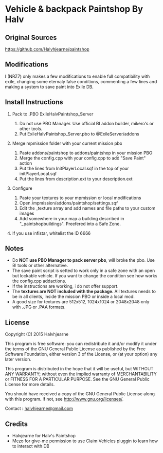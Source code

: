 # Vehicle & backpack Paintshop By Halv


## Original Sources
https://github.com/Halvhjearne/paintshop


## Modifications
I (NRZ7) only makes a few modifications to enable full compatibility with exile, changing some eternaly false conditions, commenting a few lines and making a system to save paint into Exile DB.


## Install Instructions
1. Pack to .PBO ExileHalvPaintshop_Server
	1. Do not use PBO Manager. Use official BI addon builder, mikero's or other tools.
	2. Put ExileHalvPaintshop_Server.pbo to @ExileServer/addons

2. Merge mpmission folder with your current mission pbo
	1. Paste addons/paintshop to addons/paintshop in your mission PBO
	2. Merge the config.cpp with your config.cpp to add "Save Paint" action
	3. Put the lines from InitPlayerLocal.sqf in the top of your initPlayerLocal.sqf
	4. Put the lines from description.ext to your description.ext
	
3. Configure 
	1. Paste your textures to your mpmission or local modifications
	2. Open /mpmission/addons/paintshop/settings.sqf
	3. Edit the _texture array and add names and file paths to your custom images
	4. Add somewhere in your map a building described in "_paintshopbuildings". Preefered into a Safe Zone.

4. If you use infistar, whitelist the ID 6666


## Notes
- Do **NOT use PBO Manager to pack server pbo**, will broke the pbo. Use BI tools or other alternative.
- The save paint script is setted to work only in a safe zone with an open but lockable vehicle. If you want to change the condition see how works the config.cpp addactions.
- If the instructions are working, i do not offer support.
- The **textures are NOT included with the package**. All textures needs to be in all clients, inside the mission PBO or inside a local mod.
- A good size for textures are 512x512, 1024x1024 or 2048x2048 only with .JPG or .PAA formats.


## License
Copyright (C) 2015 Halvhjearne

This program is free software: you can redistribute it and/or modify it under the terms of the GNU General Public License as published by the Free Software Foundation, either version 3 of the License, or (at your option) any later version.

This program is distributed in the hope that it will be useful, but WITHOUT ANY WARRANTY; without even the implied warranty of MERCHANTABILITY or FITNESS FOR A PARTICULAR PURPOSE. See the GNU General Public License for more details.

You should have received a copy of the GNU General Public License along with this program. If not, see http://www.gnu.org/licenses/.

Contact : halvhjearne@gmail.com


## Credits

* Halvjearne for Halv's Paintshop
* Mezo for give-me permission to use Claim Vehicles pluggin to learn how to interact with DB
